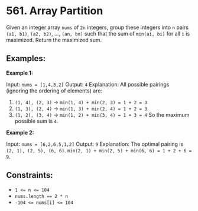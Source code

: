 # 561. Array Partition

Given an integer array `nums` of `2n` integers, group these integers into `n` pairs `(a1, b1)`, `(a2, b2)`, ..., `(an, bn)` such that the sum of `min(ai, bi)` for all `i` is maximized. Return the maximized sum.

## Examples:

**Example 1:**

Input: `nums = [1,4,3,2]`
Output: `4`
Explanation: All possible pairings (ignoring the ordering of elements) are:
1. `(1, 4), (2, 3)` -> `min(1, 4) + min(2, 3) = 1 + 2 = 3`
2. `(1, 3), (2, 4)` -> `min(1, 3) + min(2, 4) = 1 + 2 = 3`
3. `(1, 2), (3, 4)` -> `min(1, 2) + min(3, 4) = 1 + 3 = 4`
So the maximum possible sum is `4`.

**Example 2:**

Input: `nums = [6,2,6,5,1,2]`
Output: `9`
Explanation: The optimal pairing is `(2, 1), (2, 5), (6, 6)`. `min(2, 1) + min(2, 5) + min(6, 6) = 1 + 2 + 6 = 9`.

## Constraints:

- `1 <= n <= 104`
- `nums.length == 2 * n`
- `-104 <= nums[i] <= 104`
